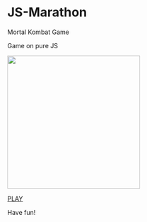 # JS-Marathon
Mortal Kombat Game

Game on pure JS

<img src="https://upload.wikimedia.org/wikipedia/ru/thumb/0/0f/Mortal_kombat_logo.png/900px-Mortal_kombat_logo.png" width="300px" height="300px">



<a href="https://laranto-spb.github.io/MortalKombatGame/"> PLAY </a>

Have fun!



